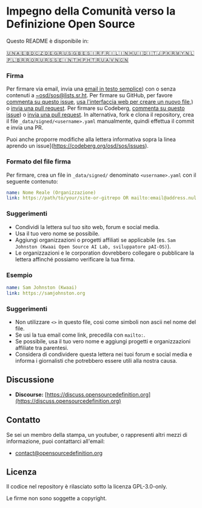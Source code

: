 # Impegno della Comunità verso la Definizione Open Source

Questo README è disponibile in:
<!-- TRANSLATIONS_START -->
[🇺🇳](README.md)[🇦🇪](README_ar-AE.md)[🇧🇩](README_bn-BD.md)[🇨🇿](README_cs-CZ.md)[🇩🇪](README_de-DE.md)[🇬🇷](README_el-GR.md)[🇺🇸](README_en-US.md)[🇬🇧](README_en-GB.md)[🇪🇸](README_es-ES.md)[🇮🇷](README_fa-IR.md)[🇫🇷](README_fr-FR.md)[🇮🇱](README_he-IL.md)[🇮🇳](README_hi-IN.md)[🇭🇺](README_hu-HU.md)[🇮🇩](README_id-ID.md)[🇮🇹](README_it-IT.md)[🇯🇵](README_ja-JP.md)[🇰🇷](README_ko-KR.md)[🇲🇾](README_ms-MY.md)[🇳🇱](README_nl-NL.md)[🇵🇱](README_pl-PL.md)[🇧🇷](README_pt-BR.md)[🇷🇴](README_ro-RO.md)[🇷🇺](README_ru-RU.md)[🇷🇸](README_sr-RS.md)[🇸🇪](README_sv-SE.md)[🇮🇳](README_ta-IN.md)[🇹🇭](README_th-TH.md)[🇵🇭](README_tl-PH.md)[🇹🇷](README_tr-TR.md)[🇺🇦](README_uk-UA.md)[🇻🇳](README_vi-VN.md)[🇨🇳](README_zh-CN.md)
<!-- TRANSLATIONS_END -->

### Firma

Per firmare via email, invia una [email in testo semplice](https://useplaintext.email/)) con o senza contenuti a [~osd/sos@lists.sr.ht](mailto:~osd/sos@lists.sr.ht).
Per firmare su GitHub, per favore [commenta su questo issue](https://github.com/OpenSourceDefinition/sos/issues/1), [usa l'interfaccia web per creare un nuovo file](https://github.com/OpenSourceDefinition/sos/new/main/_data/signed),) o [invia una pull request](https://github.com/OpenSourceDefinition/sos/pulls).
Per firmare su Codeberg, [commenta su questo issue](https://codeberg.org/osd/sos/issues/1)) o [invia una pull request](https://codeberg.org/osd/sos/pulls).
In alternativa, fork e clona il repository, crea il file `_data/signed/<username>.yaml` manualmente, quindi effettua il commit e invia una PR.

Puoi anche proporre modifiche alla lettera informativa sopra la linea aprendo un issue](https://codeberg.org/osd/sos/issues).

### Formato del file firma

Per firmare, crea un file in `_data/signed/` denominato `<username>.yaml` con il seguente contenuto:

```yaml
name: Nome Reale (Organizzazione)
link: https://path/to/your/site-or-gitrepo OR mailto:email@address.nul
```

### Suggerimenti
- Condividi la lettera sul tuo sito web, forum e social media.
- Usa il tuo vero nome se possibile.
- Aggiungi organizzazioni o progetti affiliati se applicabile (es. `Sam Johnston (Kwaai Open Source AI Lab, sviluppatore pAI-OS)`).
- Le organizzazioni e le corporation dovrebbero collegare o pubblicare la lettera affinché possiamo verificare la tua firma.

### Esempio

```yaml
name: Sam Johnston (Kwaai)
link: https://samjohnston.org
```

### Suggerimenti

- Non utilizzare `<>` in questo file, così come simboli non ascii nel nome del file.
- Se usi la tua email come link, precedila con `mailto:`.
- Se possibile, usa il tuo vero nome e aggiungi progetti e organizzazioni affiliate tra parentesi.
- Considera di condividere questa lettera nei tuoi forum e social media e informa i giornalisti che potrebbero essere utili alla nostra causa.

## Discussione

- **Discourse:** [https://discuss.opensourcedefinition.org](https://discuss.opensourcedefinition.org)

## Contatto
Se sei un membro della stampa, un youtuber, o rappresenti altri mezzi di informazione, puoi contattarci all'email:
- [contact@opensourcedefinition.org](mailto:contact@opensourcedefinition.org)

## Licenza
Il codice nel repository è rilasciato sotto la licenza GPL-3.0-only.

Le firme non sono soggette a copyright.